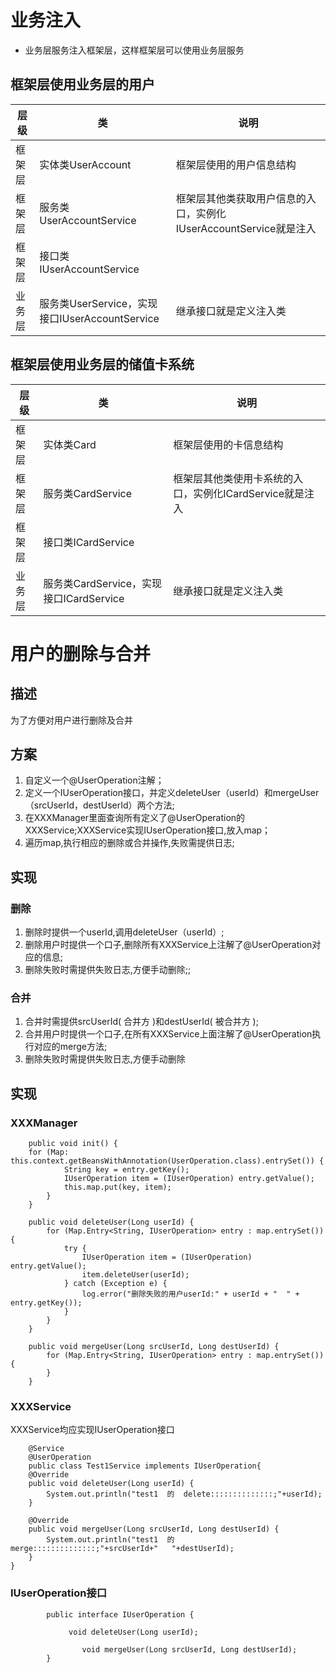 # 业务注入
* 业务层服务注入框架层，这样框架层可以使用业务层服务

## 框架层使用业务层的用户

|  层级   | 类 |  说明 |
| --------   | -----  | ----  |
| 框架层   |   实体类UserAccount | 框架层使用的用户信息结构 |
| 框架层  |   服务类UserAccountService | 框架层其他类获取用户信息的入口，实例化IUserAccountService就是注入 |
| 框架层  |   接口类IUserAccountService |  |
| 业务层  |   服务类UserService，实现接口IUserAccountService | 继承接口就是定义注入类 |


## 框架层使用业务层的储值卡系统

|  层级   | 类 |  说明 |
| --------   | -----  | ----  |
| 框架层   |   实体类Card | 框架层使用的卡信息结构 |
| 框架层  |   服务类CardService | 框架层其他类使用卡系统的入口，实例化ICardService就是注入 |
| 框架层  |   接口类ICardService |  |
| 业务层  |   服务类CardService，实现接口ICardService | 继承接口就是定义注入类 |

# 用户的删除与合并

## 描述
为了方便对用户进行删除及合并

## 方案
1. 自定义一个@UserOperation注解；
1. 定义一个IUserOperation接口，并定义deleteUser（userId）和mergeUser（srcUserId，destUserId）两个方法;
1. 在XXXManager里面查询所有定义了@UserOperation的XXXService;XXXService实现IUserOperation接口,放入map；
1. 遍历map,执行相应的删除或合并操作,失败需提供日志;

## 实现
### 删除
1. 删除时提供一个userId,调用deleteUser（userId）;
1. 删除用户时提供一个口子,删除所有XXXService上注解了@UserOperation对应的信息;
1. 删除失败时需提供失败日志,方便手动删除;;

### 合并
1. 合并时需提供srcUserId( 合并方 )和destUserId( 被合并方 );
1. 合并用户时提供一个口子,在所有XXXService上面注解了@UserOperation执行对应的merge方法;
1. 删除失败时需提供失败日志,方便手动删除

## 实现
### XXXManager
```
    public void init() {
    for (Map:   this.context.getBeansWithAnnotation(UserOperation.class).entrySet()) {
            String key = entry.getKey();
            IUserOperation item = (IUserOperation) entry.getValue();
            this.map.put(key, item);
        }
    }

    public void deleteUser(Long userId) {
        for (Map.Entry<String, IUserOperation> entry : map.entrySet()) {
            try {
                IUserOperation item = (IUserOperation) entry.getValue();
                item.deleteUser(userId);
            } catch (Exception e) {
                log.error("删除失败的用户userId:" + userId + "  " + entry.getKey());
            }
        }
    }

    public void mergeUser(Long srcUserId, Long destUserId) {
        for (Map.Entry<String, IUserOperation> entry : map.entrySet()) {
        }
    }
```

### XXXService
XXXService均应实现IUserOperation接口
```
    @Service
    @UserOperation
    public class Test1Service implements IUserOperation{
    @Override
    public void deleteUser(Long userId) {
        System.out.println("test1  的  delete::::::::::::::;"+userId);
    }

    @Override
    public void mergeUser(Long srcUserId, Long destUserId) {
        System.out.println("test1  的  merge::::::::::::::;"+srcUserId+"   "+destUserId);
    }
}
```

### IUserOperation接口
```
        public interface IUserOperation {

             void deleteUser(Long userId);

                void mergeUser(Long srcUserId, Long destUserId);
        }
```
